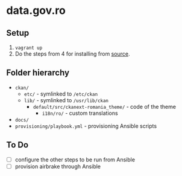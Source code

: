 # data.gov.ro

## Setup

1. `vagrant up`
2. Do the steps from 4 for installing from [source](http://docs.ckan.org/en/ckan-2.3/maintaining/installing/install-from-source.html).

## Folder hierarchy

- `ckan/`
  - `etc/` - symlinked to `/etc/ckan`
  - `lib/` - symlinked to `/usr/lib/ckan`
    - `default/src/ckanext-romania_theme/` - code of the theme
      - `i18n/ro/` - custom translations
- `docs/`
- `provisioning/playbook.yml` - provisioning Ansible scripts

## To Do

- [ ] configure the other steps to be run from Ansible
- [ ] provision airbrake through Ansible
